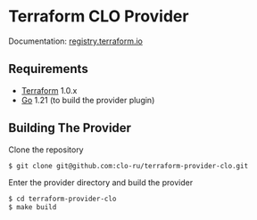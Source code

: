 Terraform CLO Provider
============================

Documentation: [registry.terraform.io](https://registry.terraform.io/providers/clo-ru/clo/latest/docs)

Requirements
------------

- [Terraform](https://www.terraform.io/downloads.html) 1.0.x
- [Go](https://golang.org/doc/install) 1.21 (to build the provider plugin)

Building The Provider
---------------------

Clone the repository

```sh
$ git clone git@github.com:clo-ru/terraform-provider-clo.git
```

Enter the provider directory and build the provider

```sh
$ cd terraform-provider-clo
$ make build
```